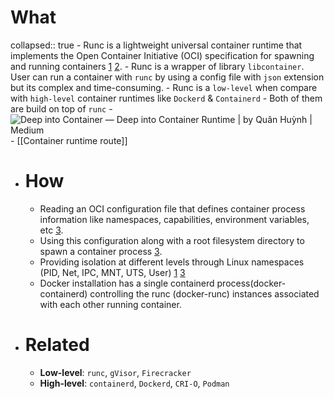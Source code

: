 # What
collapsed:: true
	- Runc is a lightweight universal container runtime that implements the Open Container Initiative (OCI) specification for spawning and running containers [1](https://www.docker.com/blog/runc/) [2](https://medium.com/@Mark.io/beginners-guide-to-runc-1b29cf281752).
	- Runc is a wrapper of library `libcontainer`. User can run a container with `runc` by using a config file with `json` extension but its complex and time-consuming.
	- Runc is a `low-level` when compare with `high-level` container runtimes like `Dockerd` & `Containerd`
		- Both of them are build on top of `runc`
		- ![Deep into Container — Deep into Container Runtime | by Quân Huỳnh | Medium](https://miro.medium.com/v2/resize:fit:1200/1*CZD4P0OpVML_vsO7RNRevA.png)
		- [[Container runtime route]]
- # How
	- Reading an OCI configuration file that defines container process information like namespaces, capabilities, environment variables, etc [3](https://blog.quarkslab.com/digging-into-runtimes-runc.html).
	- Using this configuration along with a root filesystem directory to spawn a container process [3](https://blog.quarkslab.com/digging-into-runtimes-runc.html).
	- Providing isolation at different levels through Linux namespaces (PID, Net, IPC, MNT, UTS, User) [1](https://www.docker.com/blog/runc/) [3](https://blog.quarkslab.com/digging-into-runtimes-runc.html)
	- Docker installation has a single containerd process(docker-containerd) controlling the runc (docker-runc) instances associated with each other running container.
- # Related
	- **Low-level**: `runc`, `gVisor`, `Firecracker`
	- **High-level**: `containerd`, `Dockerd`, `CRI-O`, `Podman`